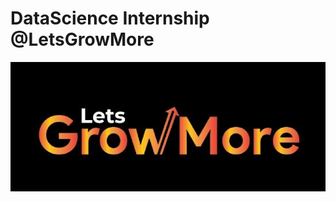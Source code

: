 # DataScience Internship @LetsGrowMore

![LetsGrowMore logo](https://github.com/Athira002/LGMVIP/blob/f60793a10e0e27a689f41b7fdbac44a8f44412ba/LetsGrowMorelogo.jpg)
